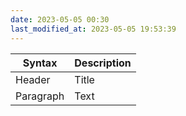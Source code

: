 ```yaml
---
date: 2023-05-05 00:30
last_modified_at: 2023-05-05 19:53:39
---
```


| Syntax    | Description |
| --------- | ----------- |
| Header    | Title       |
| Paragraph | Text        |
